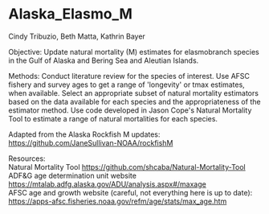 # Alaska_Elasmo_M

Cindy Tribuzio, Beth Matta, Kathrin Bayer

Objective:  Update natural mortality (M) estimates for elasmobranch species in the Gulf of Alaska and Bering Sea and Aleutian Islands.

Methods:  Conduct literature review for the species of interest. Use AFSC fishery and survey ages to get a range of 'longevity' or tmax estimates, when available. Select an appropriate subset of natural mortality estimators based on the data available for each species and the appropriateness of the estimator method. Use code developed in Jason Cope's Natural Mortality Tool to estimate a range of natural mortalities for each species.

Adapted from the Alaska Rockfish M updates: https://github.com/JaneSullivan-NOAA/rockfishM

Resources:  
Natural Mortality Tool https://github.com/shcaba/Natural-Mortality-Tool  
ADF&G age determination unit website https://mtalab.adfg.alaska.gov/ADU/analysis.aspx#/maxage  
AFSC age and growth website (careful, not everything here is up to date): https://apps-afsc.fisheries.noaa.gov/refm/age/stats/max_age.htm 

